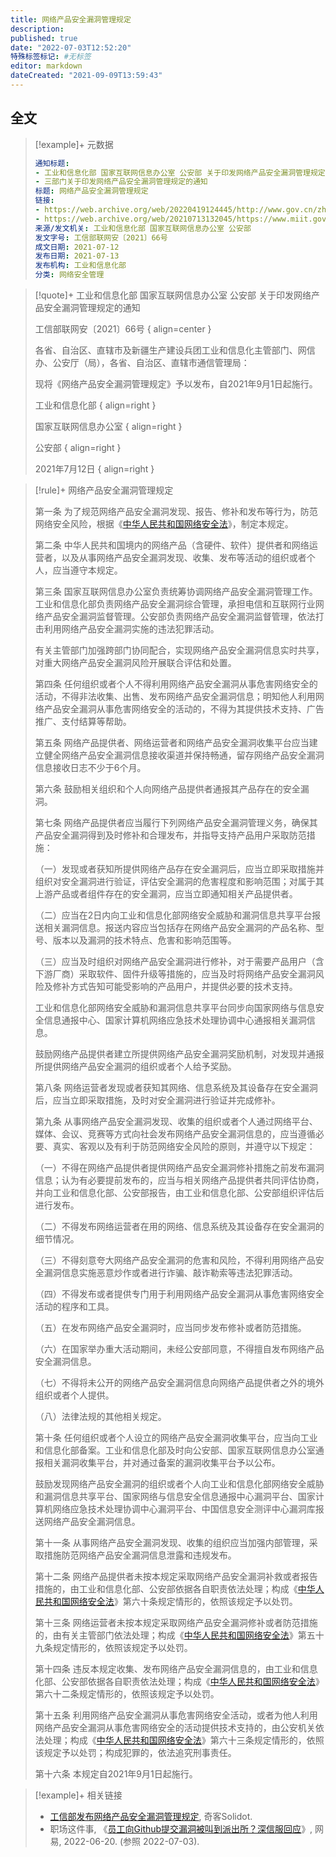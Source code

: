 ```yaml
---
title: 网络产品安全漏洞管理规定
description:
published: true
date: "2022-07-03T12:52:20"
特殊标签标记: #无标签
editor: markdown
dateCreated: "2021-09-09T13:59:43"
---
```


## 全文

> [!example]+ 元数据
>
> ```YAML
> 通知标题:
> - 工业和信息化部 国家互联网信息办公室 公安部 关于印发网络产品安全漏洞管理规定的通知
> - 三部门关于印发网络产品安全漏洞管理规定的通知
> 标题: 网络产品安全漏洞管理规定
> 链接:
> - https://web.archive.org/web/20220419124445/http://www.gov.cn/zhengce/zhengceku/2021-07/14/content_5624965.htm
> - https://web.archive.org/web/20210713132045/https://www.miit.gov.cn/jgsj/waj/wjfb/art/2021/art_96c2d3de7a6f400ea1d8522b7893db7a.html
> 来源/发文机关: 工业和信息化部 国家互联网信息办公室 公安部
> 发文字号: 工信部联网安〔2021〕66号
> 成文日期: 2021-07-12
> 发布日期: 2021-07-13
> 发布机构: 工业和信息化部
> 分类: 网络安全管理
> ```

> [!quote]+ 工业和信息化部 国家互联网信息办公室 公安部 关于印发网络产品安全漏洞管理规定的通知
>
> 工信部联网安〔2021〕66号
> { align=center }
>
> 各省、自治区、直辖市及新疆生产建设兵团工业和信息化主管部门、网信办、公安厅（局），各省、自治区、直辖市通信管理局：
>
> 现将《网络产品安全漏洞管理规定》予以发布，自2021年9月1日起施行。
>
> 工业和信息化部
> { align=right }
>
> 国家互联网信息办公室
> { align=right }
>
> 公安部
> { align=right }
>
> 2021年7月12日
> { align=right }

> [!rule]+ 网络产品安全漏洞管理规定
>
> 第一条 为了规范网络产品安全漏洞发现、报告、修补和发布等行为，防范网络安全风险，根据《[中华人民共和国网络安全法](/rule/普通法律/中华人民共和国网络安全法.md)》，制定本规定。
>
> 第二条 中华人民共和国境内的网络产品（含硬件、软件）提供者和网络运营者，以及从事网络产品安全漏洞发现、收集、发布等活动的组织或者个人，应当遵守本规定。
>
> 第三条 国家互联网信息办公室负责统筹协调网络产品安全漏洞管理工作。工业和信息化部负责网络产品安全漏洞综合管理，承担电信和互联网行业网络产品安全漏洞监督管理。公安部负责网络产品安全漏洞监督管理，依法打击利用网络产品安全漏洞实施的违法犯罪活动。
>
> 有关主管部门加强跨部门协同配合，实现网络产品安全漏洞信息实时共享，对重大网络产品安全漏洞风险开展联合评估和处置。
>
> 第四条 任何组织或者个人不得利用网络产品安全漏洞从事危害网络安全的活动，不得非法收集、出售、发布网络产品安全漏洞信息；明知他人利用网络产品安全漏洞从事危害网络安全的活动的，不得为其提供技术支持、广告推广、支付结算等帮助。
>
> 第五条 网络产品提供者、网络运营者和网络产品安全漏洞收集平台应当建立健全网络产品安全漏洞信息接收渠道并保持畅通，留存网络产品安全漏洞信息接收日志不少于6个月。
>
> 第六条 鼓励相关组织和个人向网络产品提供者通报其产品存在的安全漏洞。
>
> 第七条 网络产品提供者应当履行下列网络产品安全漏洞管理义务，确保其产品安全漏洞得到及时修补和合理发布，并指导支持产品用户采取防范措施：
>
> （一）发现或者获知所提供网络产品存在安全漏洞后，应当立即采取措施并组织对安全漏洞进行验证，评估安全漏洞的危害程度和影响范围；对属于其上游产品或者组件存在的安全漏洞，应当立即通知相关产品提供者。
>
> （二）应当在2日内向工业和信息化部网络安全威胁和漏洞信息共享平台报送相关漏洞信息。报送内容应当包括存在网络产品安全漏洞的产品名称、型号、版本以及漏洞的技术特点、危害和影响范围等。
>
> （三）应当及时组织对网络产品安全漏洞进行修补，对于需要产品用户（含下游厂商）采取软件、固件升级等措施的，应当及时将网络产品安全漏洞风险及修补方式告知可能受影响的产品用户，并提供必要的技术支持。
>
> 工业和信息化部网络安全威胁和漏洞信息共享平台同步向国家网络与信息安全信息通报中心、国家计算机网络应急技术处理协调中心通报相关漏洞信息。
>
> 鼓励网络产品提供者建立所提供网络产品安全漏洞奖励机制，对发现并通报所提供网络产品安全漏洞的组织或者个人给予奖励。
>
> 第八条 网络运营者发现或者获知其网络、信息系统及其设备存在安全漏洞后，应当立即采取措施，及时对安全漏洞进行验证并完成修补。
>
> 第九条 从事网络产品安全漏洞发现、收集的组织或者个人通过网络平台、媒体、会议、竞赛等方式向社会发布网络产品安全漏洞信息的，应当遵循必要、真实、客观以及有利于防范网络安全风险的原则，并遵守以下规定：
>
> （一）不得在网络产品提供者提供网络产品安全漏洞修补措施之前发布漏洞信息；认为有必要提前发布的，应当与相关网络产品提供者共同评估协商，并向工业和信息化部、公安部报告，由工业和信息化部、公安部组织评估后进行发布。
>
> （二）不得发布网络运营者在用的网络、信息系统及其设备存在安全漏洞的细节情况。
>
> （三）不得刻意夸大网络产品安全漏洞的危害和风险，不得利用网络产品安全漏洞信息实施恶意炒作或者进行诈骗、敲诈勒索等违法犯罪活动。
>
> （四）不得发布或者提供专门用于利用网络产品安全漏洞从事危害网络安全活动的程序和工具。
>
> （五）在发布网络产品安全漏洞时，应当同步发布修补或者防范措施。
>
> （六）在国家举办重大活动期间，未经公安部同意，不得擅自发布网络产品安全漏洞信息。
>
> （七）不得将未公开的网络产品安全漏洞信息向网络产品提供者之外的境外组织或者个人提供。
>
> （八）法律法规的其他相关规定。
>
> 第十条 任何组织或者个人设立的网络产品安全漏洞收集平台，应当向工业和信息化部备案。工业和信息化部及时向公安部、国家互联网信息办公室通报相关漏洞收集平台，并对通过备案的漏洞收集平台予以公布。
>
> 鼓励发现网络产品安全漏洞的组织或者个人向工业和信息化部网络安全威胁和漏洞信息共享平台、国家网络与信息安全信息通报中心漏洞平台、国家计算机网络应急技术处理协调中心漏洞平台、中国信息安全测评中心漏洞库报送网络产品安全漏洞信息。
>
> 第十一条 从事网络产品安全漏洞发现、收集的组织应当加强内部管理，采取措施防范网络产品安全漏洞信息泄露和违规发布。
>
> 第十二条 网络产品提供者未按本规定采取网络产品安全漏洞补救或者报告措施的，由工业和信息化部、公安部依据各自职责依法处理；构成《[中华人民共和国网络安全法](/rule/普通法律/中华人民共和国网络安全法.md)》第六十条规定情形的，依照该规定予以处罚。
>
> 第十三条 网络运营者未按本规定采取网络产品安全漏洞修补或者防范措施的，由有关主管部门依法处理；构成《[中华人民共和国网络安全法](/rule/普通法律/中华人民共和国网络安全法.md)》第五十九条规定情形的，依照该规定予以处罚。
>
> 第十四条 违反本规定收集、发布网络产品安全漏洞信息的，由工业和信息化部、公安部依据各自职责依法处理；构成《[中华人民共和国网络安全法](/rule/普通法律/中华人民共和国网络安全法.md)》第六十二条规定情形的，依照该规定予以处罚。
>
> 第十五条 利用网络产品安全漏洞从事危害网络安全活动，或者为他人利用网络产品安全漏洞从事危害网络安全的活动提供技术支持的，由公安机关依法处理；构成《[中华人民共和国网络安全法](/rule/普通法律/中华人民共和国网络安全法.md)》第六十三条规定情形的，依照该规定予以处罚；构成犯罪的，依法追究刑事责任。
>
> 第十六条 本规定自2021年9月1日起施行。

> [!example]+ 相关链接
>
> +   [工信部发布网络产品安全漏洞管理规定](https://web.archive.org/web/20210713132045/https://www.solidot.org/story?sid=68271), 奇客Solidot.
> +   职场这件事, 《[员工向Github提交漏洞被叫到派出所？深信服回应](https://web.archive.org/web/20220701094150/https://www.163.com/dy/article/HAB5QI2F0517N211.html)》, 网易, 2022-06-20. (参照 2022-07-03).
